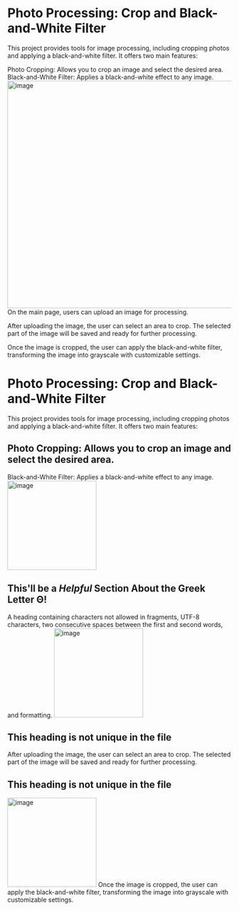 




# Photo Processing: Crop and Black-and-White Filter
This project provides tools for image processing, including cropping photos and applying a black-and-white filter. It offers two main features:

Photo Cropping: Allows you to crop an image and select the desired area.
Black-and-White Filter: Applies a black-and-white effect to any image.
<img width="510" alt="image" src="https://github.com/user-attachments/assets/25f6205d-7de9-4b5d-b97a-1d0b82992450">
On the main page, users can upload an image for processing.




After uploading the image, the user can select an area to crop. The selected part of the image will be saved and ready for further processing.




Once the image is cropped, the user can apply the black-and-white filter, transforming the image into grayscale with customizable settings.


# Photo Processing: Crop and Black-and-White Filter

This project provides tools for image processing, including cropping photos and applying a black-and-white filter. It offers two main features:

## Photo Cropping: Allows you to crop an image and select the desired area.
Black-and-White Filter: Applies a black-and-white effect to any image.
<img width="200" alt="image" src="https://github.com/user-attachments/assets/25f6205d-7de9-4b5d-b97a-1d0b82992450">

## This'll  be a _Helpful_ Section About the Greek Letter Θ!
A heading containing characters not allowed in fragments, UTF-8 characters, two consecutive spaces between the first and second words, and formatting.
<img width="200" alt="image" src="https://github.com/user-attachments/assets/192eec0e-d702-456e-94e5-4c9a38e2d376">

## This heading is not unique in the file

After uploading the image, the user can select an area to crop. The selected part of the image will be saved and ready for further processing.

## This heading is not unique in the file
<img width="200" alt="image" src="https://github.com/user-attachments/assets/3fdd6489-b333-4d64-acf0-66393b05ff1f">
Once the image is cropped, the user can apply the black-and-white filter, transforming the image into grayscale with customizable settings.



